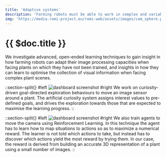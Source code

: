 ```yaml
---
title: 'Adaptive systems'
description: 'Farming robots must be able to work in complex and variable environments. For example, plants are complex, time-varying objects. Outdoor fields are very uncontrolled environments, too.'
img: 'https://media.romi-project.eu/romi-web/assets/images/cam_sphere.png'
---
```


# {{ $doc.title }}

We investigate advanced, open-ended learning techniques to gain insight in how farming robots can adapt their image processing capacities when facing plants on which they have not been trained, and insights in how they can learn to optimise the collection of visual information when facing complex plant scenes.

::section-split{}
#left
![dashboard screenshot](https://media.romi-project.eu/romi-web/media/farmers-dashboard-1200x635.png)
#right
We work on curiosity-driven goal-directed exploration behaviours to move an image sensor around a plant. The artificial curiosity system assigns interest values to pre-defined goals, and drives the exploration towards those that are expected to maximise the learning progress.
::

::section-split{}
#left
![dashboard screenshot](https://media.romi-project.eu/romi-web/media/farmers-dashboard-1200x635.png)
#right
We also train agents to move the camera using Reinforcement Learning. In this technique the agent has to learn how to map situations to actions so as to maximize a numerical reward. The learner is not told which actions to take, but instead has to discover which actions yield the most reward by trying them. In our case, the reward is derived from building an accurate 3D representation of a plant using a small number of images.
::
